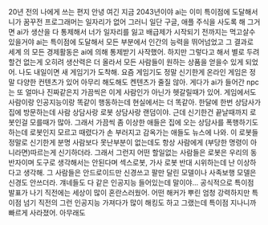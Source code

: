 20년 전의 나에게 쓰는 편지
안녕 여긴 지금 2043년이야 ai는 이미 특이점에 도달해서 니가 꿈꾸전 프로그래머는 일자리가 없어 그러니 일단 구글, 애플 주식을 사도록 해 그거면 ai가 생산을 다 통제해서 너가 일자리를 잃고 배급제가 시작되기 전까지는 먹고살수 있을거야
ai는 특이점에 도달해서 모든 부분에서 인간의 능력을 뛰어넘었고 그 결과로 세계 의 모든 경제활동은 ai에 의해 통제받기 사작했어. 하지만 그렇다고 해서 별로 두려할건 없는게 오히려 생산력은 더 올라서 모든 사람들이 원하는 상품을 얻을수 있게 되었어. 나도 내일이면 새 게임기가 도착해. 요즘 게임기도 정말 신기한게 온라인 게임은 정말 다양한 컨텐츠가 있어 아무리 해도해도 켄텐츠가 줄질 않아. 게다가 ai가 들어간 npc는 또 얼마나 진짜같은지 가끔씩은 이게 사람인가 아닌가 헷갈릴때가 있어. 게임에서도 사람이랑 인공지능이랑 똑같이 행동하는데 현실에서는 더 똑같아. 한달에 한번 상담사가 집에 방문하는데 사람 상담사랑 로봇 상담사랑 랜덤이야. 근데 신기한건 끝날때까지 로봇인걸 모를때가 많아. 그래서 가끔씩 좀 이상한 애들은 집에 오는 상담사를 폭행하기도 하는데 로봇인지 모르고 때렸다가 손 부러지고 감옥가는 애들도 뉴스에 나와. 이 로봇들 정말로 신기한게 분명 사람보다 못난부분이 없는데도 항상 사람에게 (부당한 명령이 아니라면)따르는게 신기하더라. 그래서 그런지 어떤 할일없는 사람들은 로봇은 우리의 동반자이며 도구로 생각해서는 안된다며 섹스로봇, 가사 로봇 반대 시위하는데 난 이상하다고 생각해. 그 사람들은 안드로이드만 신경쓰고 팔만 달린 모델이나 사족보행 모델은 신경도 안쓰더라. 걔네들도 다 같은 인공지능 들어있는데 말이야...
공식적으로 특이점 발표가 나기 직전에는 세상이 많이 혼란스러웠어. 어떤 해커가 뿌린 엄청 강력하지만 특이점 넘기 직전의 그런 인공지능 가져다가 많이 해킹도 하고 그랬는데 특이점 지나니까 빠르게 사라졌어. 아무래도 